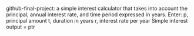 github-final-project:
a simple interest calculator that takes into account the principal, annual interest rate, and time period expressed in years. Enter: p, principal amount t, duration in years r, interest rate per year Simple interest output = ptr
